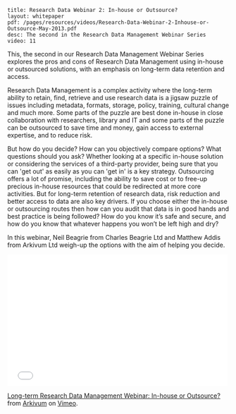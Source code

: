 ```
title: Research Data Webinar 2: In-house or Outsource?
layout: whitepaper
pdf: /pages/resources/videos/Research-Data-Webinar-2-Inhouse-or-Outsource-May-2013.pdf
desc: The second in the Research Data Management Webinar Series
video: 11
```

This, the second in our Research Data Management Webinar Series explores the pros and cons of Research Data Management using in-house or outsourced solutions, with an emphasis on long-term data retention and access. 

Research Data Management is a complex activity where the long-term ability to retain, find, retrieve and use research data is a jigsaw puzzle of issues including metadata, formats, storage, policy, training, cultural change and much more.    Some parts of the puzzle are best done in-house in close collaboration with researchers, library and IT and some parts of the puzzle can be outsourced to save time and money, gain access to external expertise, and to reduce risk. 

But how do you decide?   How can you objectively compare options?   What questions should you ask?   Whether looking at a specific in-house solution or considering the services of a third-party provider, being sure that you can 'get out' as easily as you can 'get in' is a key strategy.  Outsourcing offers a lot of promise, including the ability to save cost or to free-up precious in-house resources that could be redirected at more core activities.   But for long-term retention of research data, risk reduction and better access to data are also key drivers.   If you choose either the in-house or outsourcing routes then how can you audit that data is in good hands and best practice is being followed?  How do you know it’s safe and secure, and how do you know that whatever happens you won’t be left high and dry?

In this webinar, Neil Beagrie from Charles Beagrie Ltd and Matthew Addis from Arkivum Ltd weigh-up the options with the aim of helping you decide.


<iframe src="//player.vimeo.com/video/67635826" width="500" height="297" frameborder="0" webkitallowfullscreen mozallowfullscreen allowfullscreen></iframe> <p><a href="http://vimeo.com/67635826">Long-term Research Data Management Webinar: In-house or Outsource?</a> from <a href="http://vimeo.com/user15228564">Arkivum</a> on <a href="https://vimeo.com">Vimeo</a>.</p>
